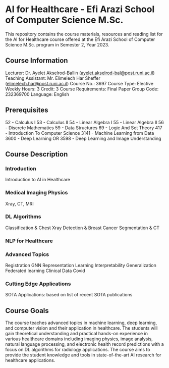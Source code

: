 # AI for Healthcare - Efi Arazi School of Computer Science M.Sc.
This repository contains the course materials, resources and reading list for the AI for Healthcare course offered at the Efi Arazi School of Computer Science M.Sc. program in Semester 2, Year 2023.

## Course Information
Lecturer: Dr. Ayelet Akselrod-Ballin (ayelet.akselrod-bal@post.runi.ac.il)
Teaching Assistant: Mr. Elimelech Har Sheffer (elimelech.har@post.runi.ac.il)
Course No.: 3697
Course Type: Elective
Weekly Hours: 3
Credit: 3
Course Requirements: Final Paper
Group Code: 232369700
Language: English
## Prerequisites
52 - Calculus I
53 - Calculus II
54 - Linear Algebra I
55 - Linear Algebra II
56 - Discrete Mathematics
59 - Data Structures
69 - Logic And Set Theory
417 - Introduction To Computer Science
3141 - Machine Learning from Data
3600 - Deep Learning OR 3598 - Deep Learning and Image Understanding
## Course Description
### Introduction
Introduction to AI in Healthcare
### Medical Imaging Physics
Xray, CT, MRI
### DL Algorithms
Classification & Chest Xray
Detection & Breast Cancer
Segmentation & CT
### NLP for Healthcare
### Advanced Topics
Registration
GNN
Representation Learning
Interpretability
Generalization
Federated learning
Clinical Data Covid
### Cutting Edge Applications
SOTA Applications: based on list of recent SOTA publications
## Course Goals
The course teaches advanced topics in machine learning, deep learning, and computer vision and their application in healthcare. The students will gain theoretical understanding and practical hands-on experience in various healthcare domains including imaging physics, image analysis, natural language processing, and electronic health record predictions with a focus on DL algorithms for radiology applications. The course aims to provide the student knowledge and tools in state-of-the-art AI research for healthcare applications.
